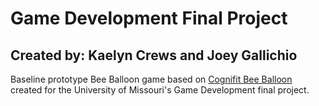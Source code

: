 # Game Development Final Project
## Created by: Kaelyn Crews and Joey Gallichio  
Baseline prototype Bee Balloon game based on [Cognifit Bee Balloon](https://www.cognifit.com/brain-games/bee-balloon) created for the University of Missouri's Game Development final project.
